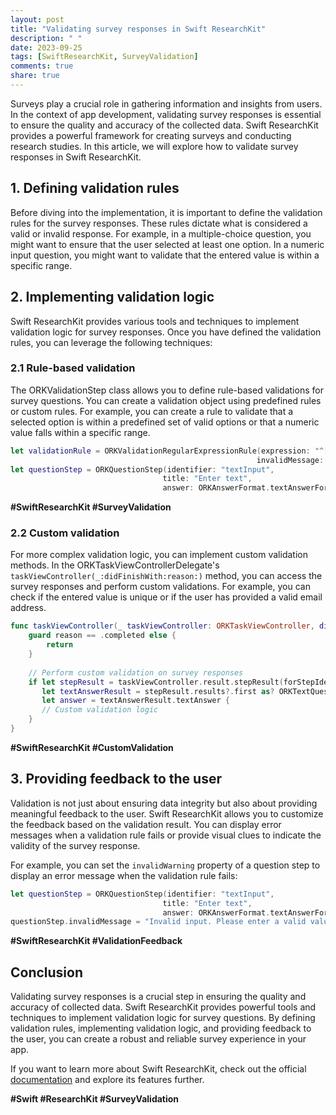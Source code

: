```yaml
---
layout: post
title: "Validating survey responses in Swift ResearchKit"
description: " "
date: 2023-09-25
tags: [SwiftResearchKit, SurveyValidation]
comments: true
share: true
---
```


Surveys play a crucial role in gathering information and insights from users. In the context of app development, validating survey responses is essential to ensure the quality and accuracy of the collected data. Swift ResearchKit provides a powerful framework for creating surveys and conducting research studies. In this article, we will explore how to validate survey responses in Swift ResearchKit.

## 1. Defining validation rules

Before diving into the implementation, it is important to define the validation rules for the survey responses. These rules dictate what is considered a valid or invalid response. For example, in a multiple-choice question, you might want to ensure that the user selected at least one option. In a numeric input question, you might want to validate that the entered value is within a specific range.

## 2. Implementing validation logic

Swift ResearchKit provides various tools and techniques to implement validation logic for survey responses. Once you have defined the validation rules, you can leverage the following techniques:

### 2.1 Rule-based validation

The ORKValidationStep class allows you to define rule-based validations for survey questions. You can create a validation object using predefined rules or custom rules. For example, you can create a rule to validate that a selected option is within a predefined set of valid options or that a numeric value falls within a specific range.

```swift
let validationRule = ORKValidationRegularExpressionRule(expression: "^[a-zA-Z0-9]{6}$",
                                                       invalidMessage: "Invalid input")
let questionStep = ORKQuestionStep(identifier: "textInput",
                                  title: "Enter text",
                                  answer: ORKAnswerFormat.textAnswerFormat(withValidation: validationRule))
```

**#SwiftResearchKit #SurveyValidation**

### 2.2 Custom validation

For more complex validation logic, you can implement custom validation methods. In the ORKTaskViewControllerDelegate's `taskViewController(_:didFinishWith:reason:)` method, you can access the survey responses and perform custom validations. For example, you can check if the entered value is unique or if the user has provided a valid email address.

```swift
func taskViewController(_ taskViewController: ORKTaskViewController, didFinishWith reason: ORKTaskViewControllerFinishReason, error: Error?) {
    guard reason == .completed else {
        return
    }
    
    // Perform custom validation on survey responses
    if let stepResult = taskViewController.result.stepResult(forStepIdentifier: "textInput"),
       let textAnswerResult = stepResult.results?.first as? ORKTextQuestionResult,
       let answer = textAnswerResult.textAnswer {
       // Custom validation logic
    }
}
```

**#SwiftResearchKit #CustomValidation**

## 3. Providing feedback to the user

Validation is not just about ensuring data integrity but also about providing meaningful feedback to the user. Swift ResearchKit allows you to customize the feedback based on the validation result. You can display error messages when a validation rule fails or provide visual clues to indicate the validity of the survey response.

For example, you can set the `invalidWarning` property of a question step to display an error message when the validation rule fails:

```swift
let questionStep = ORKQuestionStep(identifier: "textInput",
                                  title: "Enter text",
                                  answer: ORKAnswerFormat.textAnswerFormat(withValidation: validationRule))
questionStep.invalidMessage = "Invalid input. Please enter a valid value."
```

**#SwiftResearchKit #ValidationFeedback**

## Conclusion

Validating survey responses is a crucial step in ensuring the quality and accuracy of collected data. Swift ResearchKit provides powerful tools and techniques to implement validation logic for survey questions. By defining validation rules, implementing validation logic, and providing feedback to the user, you can create a robust and reliable survey experience in your app.

If you want to learn more about Swift ResearchKit, check out the official [documentation](https://github.com/ResearchKit/ResearchKit) and explore its features further.

**#Swift #ResearchKit #SurveyValidation**